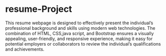 ﻿# resume-Project
 This resume webpage is designed to effectively present the individual’s professional background and skills using modern web technologies. The combination of HTML, CSS,java script, and Bootstrap ensures a visually appealing, user-friendly, and responsive experience, making it easy for potential employers or collaborators to review the individual’s qualifications and achievements.
